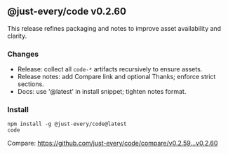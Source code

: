 ## @just-every/code v0.2.60

This release refines packaging and notes to improve asset availability and clarity.

### Changes

- Release: collect all `code-*` artifacts recursively to ensure assets.
- Release notes: add Compare link and optional Thanks; enforce strict sections.
- Docs: use '@latest' in install snippet; tighten notes format.

### Install

```
npm install -g @just-every/code@latest
code
```

Compare: https://github.com/just-every/code/compare/v0.2.59...v0.2.60

